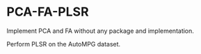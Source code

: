 # PCA-FA-PLSR

Implement PCA and FA without any package and implementation.

Perform PLSR on the AutoMPG dataset.
